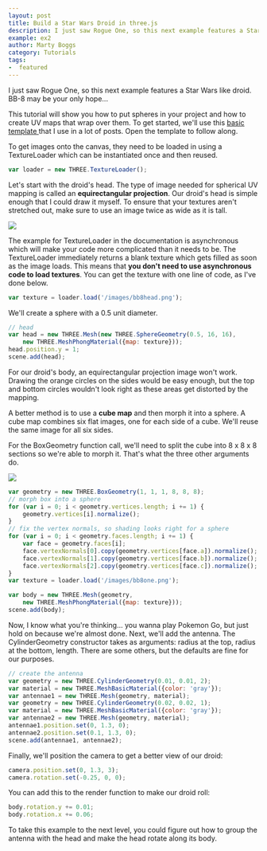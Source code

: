 ```yaml
---
layout: post
title: Build a Star Wars Droid in three.js
description: I just saw Rogue One, so this next example features a Star Wars like droid. BB-8 may be your only hope.
example: ex2
author: Marty Boggs
category: Tutorials
tags:
-  featured
---
```


I just saw Rogue One, so this next example features a Star Wars like droid. BB-8 may be your only hope...
<!--more-->

This tutorial will show you how to put spheres in your project and how to create UV maps that wrap over them. To get started, we'll use this <a href="{{site.url}}/threejs-world-blank-template.html" download="threejs-world-{{page.example}}.html">basic template <i class="fa fa-download"></i></a> that I use in a lot of posts. Open the template to follow along.

To get images onto the canvas, they need to be loaded in using a TextureLoader which can be instantiated once and then reused.

```javascript
var loader = new THREE.TextureLoader();
```

Let's start with the droid's head. The type of image needed for spherical UV mapping is called an **equirectangular projection**. Our droid's head is simple enough that I could draw it myself. To ensure that your textures aren't stretched out, make sure to use an image twice as wide as it is tall.

<img src="{{site.url}}/images/bb8head.png">

The example for TextureLoader in the documentation is asynchronous which will make your code more complicated than it needs to be. The TextureLoader immediately returns a blank texture which gets filled as soon as the image loads. This means that **you don't need to use asynchronous code to load textures**. You can get the texture with one line of code, as I've done below.

```javascript
var texture = loader.load('/images/bb8head.png');
```

We'll create a sphere with a 0.5 unit diameter.

```javascript
// head
var head = new THREE.Mesh(new THREE.SphereGeometry(0.5, 16, 16),
	new THREE.MeshPhongMaterial({map: texture}));
head.position.y = 1;
scene.add(head);
```

For our droid's body, an equirectangular projection image won't work. Drawing the orange circles on the sides would be easy enough, but the top and bottom circles wouldn't look right as these areas get distorted by the mapping.

A better method is to use a **cube map** and then morph it into a sphere. A cube map combines six flat images, one for each side of a cube. We'll reuse the same image for all six sides.

For the BoxGeometry function call, we'll need to split the cube into 8 x 8 x 8 sections so we're able to morph it. That's what the three other arguments do.

<img src="{{site.url}}/images/bb8one.png">

```javascript
var geometry = new THREE.BoxGeometry(1, 1, 1, 8, 8, 8);
// morph box into a sphere
for (var i = 0; i < geometry.vertices.length; i += 1) {
	geometry.vertices[i].normalize();
}
// fix the vertex normals, so shading looks right for a sphere
for (var i = 0; i < geometry.faces.length; i += 1) {
	var face = geometry.faces[i];
	face.vertexNormals[0].copy(geometry.vertices[face.a]).normalize();
	face.vertexNormals[1].copy(geometry.vertices[face.b]).normalize();
	face.vertexNormals[2].copy(geometry.vertices[face.c]).normalize();
}
var texture = loader.load('/images/bb8one.png');

var body = new THREE.Mesh(geometry,
	new THREE.MeshPhongMaterial({map: texture}));
scene.add(body);
```

Now, I know what you're thinking... you wanna play Pokemon Go, but just hold on because we're almost done. Next, we'll add the antenna. The CylinderGeometry constructor takes as arguments: radius at the top, radius at the bottom, length. There are some others, but the defaults are fine for our purposes.

```javascript
// create the antenna
var geometry = new THREE.CylinderGeometry(0.01, 0.01, 2);
var material = new THREE.MeshBasicMaterial({color: 'gray'});
var antennae1 = new THREE.Mesh(geometry, material);
var geometry = new THREE.CylinderGeometry(0.02, 0.02, 1);
var material = new THREE.MeshBasicMaterial({color: 'gray'});
var antennae2 = new THREE.Mesh(geometry, material);
antennae1.position.set(0, 1.3, 0);
antennae2.position.set(0.1, 1.3, 0);
scene.add(antennae1, antennae2);
```

Finally, we'll position the camera to get a better view of our droid:

```javascript
camera.position.set(0, 1.3, 3);
camera.rotation.set(-0.25, 0, 0);
```

You can add this to the render function to make our droid roll:

```javascript
body.rotation.y += 0.01;
body.rotation.x += 0.06;
```

To take this example to the next level, you could figure out how to group the antenna with the head and make the head rotate along its body.
